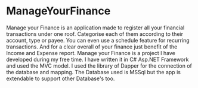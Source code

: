 # ManageYourFinance
Manage your Finance is an application made to register all your financial transactions under one roof. Categorise each of them according to their account, type or payee. You can even use a schedule feature for recurring transactions. And for a clear overall of your finance just benefit of the Income and Expense report. 
Manage your Finance is a project I have developed during my free time. I have written it in C# Asp.NET Framework and used the MVC model. I used the library of Dapper for the connection of the database and mapping. The Database used is MSSql but the app is extendable to support other Database's too.

